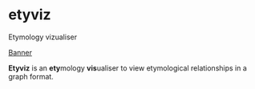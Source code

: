 # etyviz
Etymology vizualiser

[Banner](/static/assets/img/Etyviz.drawio.svg)

**Etyviz** is an **ety**mology **vis**ualiser to view
etymological relationships in a graph format.
